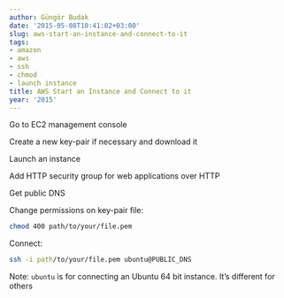 ```yaml
---
author: Güngör Budak
date: '2015-05-08T10:41:02+03:00'
slug: aws-start-an-instance-and-connect-to-it
tags:
- amazon
- aws
- ssh
- chmod
- launch instance
title: AWS Start an Instance and Connect to it
year: '2015'
---
```


Go to EC2 management console

Create a new key-pair if necessary and download it

Launch an instance

Add HTTP security group for web applications over HTTP

Get public DNS

Change permissions on key-pair file:

```bash
chmod 400 path/to/your/file.pem
```

Connect:

```bash
ssh -i path/to/your/file.pem ubuntu@PUBLIC_DNS
```

Note: `ubuntu` is for connecting an Ubuntu 64 bit instance. It’s different for others
